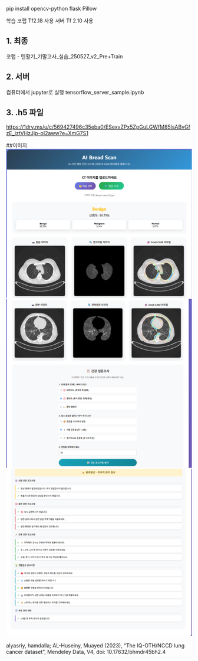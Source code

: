 
pip install opencv-python flask Pillow

학습 코랩 Tf2.18 사용
서버 Tf 2.10 사용

## 1. 최종
코랩 - 텐활기_기말고사_실습_250527_v2_Pre+Train 

## 2. 서버 
컴퓨터에서 jupyter로 실행
tensorflow_server_sample.ipynb

## 3. .h5 파일
https://1drv.ms/u/c/569427496c35eba0/ESexvZPx5ZpGuLGWfM85lsABvGfzE_iztVHzJjp-oI2aww?e=XmG7S1

##이미지
![image](./asset/img06.png)
![image](./asset/img08.png)
![image](./asset/img07.png)


alyasriy, hamdalla; AL-Huseiny, Muayed (2023), “The IQ-OTH/NCCD lung cancer dataset”, Mendeley Data, V4, doi: 10.17632/bhmdr45bh2.4
